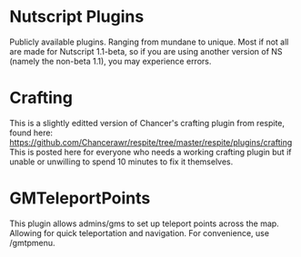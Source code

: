 # Nutscript Plugins
Publicly available plugins. Ranging from mundane to unique.
Most if not all are made for Nutscript 1.1-beta, so if you are using another version of NS (namely the non-beta 1.1), you may experience errors.


# Crafting
This is a slightly editted version of Chancer's crafting plugin from respite, found here: https://github.com/Chancerawr/respite/tree/master/respite/plugins/crafting
This is posted here for everyone who needs a working crafting plugin but if unable or unwilling to spend 10 minutes to fix it themselves.

# GMTeleportPoints
This plugin allows admins/gms to set up teleport points across the map. Allowing for quick teleportation and navigation.
For convenience, use /gmtpmenu.